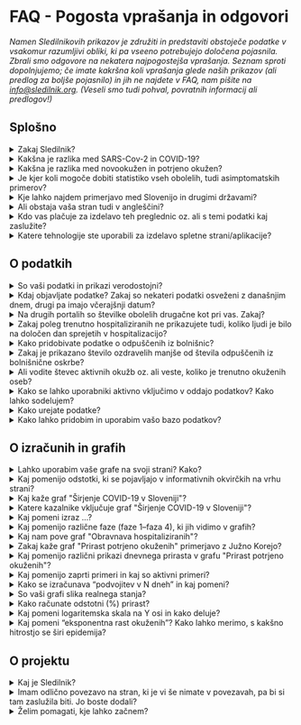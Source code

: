 <h1>FAQ - Pogosta vprašanja in odgovori</h1>

_Namen Sledilnikovih prikazov je združiti in predstaviti obstoječe podatke v vsakomur razumljivi obliki, ki pa vseeno potrebujejo določena pojasnila. Zbrali smo odgovore na nekatera najpogostejša vprašanja. Seznam sproti dopolnjujemo; če imate kakršna koli vprašanja glede naših prikazov (ali predlog za boljše pojasnilo) in jih ne najdete v FAQ, nam pišite na info@sledilnik.org. (Veseli smo tudi pohval, povratnih informacij ali predlogov!)_

## Splošno
<details>
  <summary>Zakaj Sledilnik?</summary>
  
Naš cilj je pomagati pri razumevanju širjenja virusa in pripomoči k splošni ozaveščenosti, odzivnosti ter učinkovitosti ukrepov za zajezitev virusa. Več v [zavihku O projektu](https://covid-19.sledilnik.org/#/about). 
</details>

<details>
  <summary>Kakšna je razlika med SARS-Cov-2 in COVID-19?</summary>

**SARS-CoV-2** je angleška okrajšava za “Severe Acute Respiratory Syndrome Coronavirus 2” – to je mednarodno sprejeto ime virusa, ki povzroča bolezen **COVID-19**. Tudi slednje poimenovanje je kratica, skovana iz besed COrona VIrus Disease ter 2019, torej leta, ko je bolezen prvič izbruhnila.
</details>

<details>
  <summary>Kakšna je razlika med novookužen in potrjeno okužen?</summary>
  
V Sledilniku uporabljamo terminologijo, ki je razložena v odgovoru Kaj pomeni izraz …? Za druge izraze, kot so novookužen, ki se pojavljajo v medijih, ne pa tudi v naših grafih, lahko pri uporabi pomaga [slovar Fran, različica covid-19](https://fran.si/o-portalu?page=Covid_19_2020). 
</details>

<details>
  <summary>Je kjer koli mogoče dobiti statistiko vseh obolelih, tudi asimptomatskih primerov?</summary>
  
To trenutno ni mogoče. Razlogov je več: testiranja zajemajo le določen del populacije (bolniki z znaki in simptomi akutne okužbe dihal, ki bi lahko potrebovali zdravljenje v bolnišnici, zdravstveni delavci in oskrbovanci DSO s simptomi okužbe dihal, starejši nad 60 let po presoji zdravnika), zato je v statistiko lahko zajet le del populacije, ki očitno kaže znake okužbe, mlajša oz. netestirana populacija je torej za zdaj disproporcionalno zastopana. Statistike asimptomatskih bolnikov, ki ne kažejo simptomov in niso zato nikjer zavedeni, tako ni mogoče dobiti. 
</details>

<details>
  <summary>Kje lahko najdem primerjavo med Slovenijo in drugimi državami?</summary>

Sledilnik trenutno ne prikazuje nobenih vizualizacij, ki bi stanje v Sloveniji primerjale s podobnimi stanji v tujini. Za takšne primerjave si lahko vedno ogledate katero od strani, kot je [Worldometer](https://www.worldometers.info/coronavirus/), oz. preverite na [strani Povezave](https://covid-19.sledilnik.org/#/links).
</details>

<details>
  <summary>Ali obstaja vaša stran tudi v angleščini?</summary>

Zaenkrat ne, sta pa na voljo za prosto uporabo tako besedilni del kot izvorna koda, če bi se želel kdo lotiti tega podviga. Vsi podatki so v bazi že zavedeni tudi z angleškimi oznakami, zato je mogoča tudi njihova mednarodna uporaba (izvoz).
</details>

<details>
  <summary>Kdo vas plačuje za izdelavo teh preglednic oz. ali s temi podatki kaj zaslužite?</summary>

Nihče oz. ne. Sledilnik je neprofitna pobuda, ustvarjena kot podpora sprotnemu zbiranju in urejanju ključnih podatkov o širjenju koronavirusa pri nas. Naša baza podatkov je javna in prosto dostopna, torej brezplačna in nekomercialna, in bo takšna tudi ostala. Gl. tudi vprašanje Kako lahko pridobim in uporabim vašo bazo podatkov.
</details>

<details>
  <summary>Katere tehnologije ste uporabili za izdelavo spletne strani/aplikacije?</summary>

Stran gostuje na [GitHub Pages]([https://pages.github.com](https://pages.github.com)). Narejena je v JavaScriptu s pomočjo Vue.js, vizualizacije in grafi so narejeni v F# s pomočjo knjižnic Highcharts in Google Charts, projekt pa je odprt in na voljo na [GitHubu - Sledilnik](https://github.com/slo-covid-19).
</details>

## O podatkih

<details>
  <summary>So vaši podatki in prikazi verodostojni?</summary>
  
Podatke zbiramo iz različnih uradnih in drugih javnih virov – navedeni so v [zavihku Viri](https://covid-19.sledilnik.org/#/sources). 

Od 28. marca 2020 imamo vzpostavljeno tudi povezavo z Ministrstvom za zdravje, NIJZ in zdravstvenimi zavodi, od katerih zdaj neposredno dobivamo strukturirane podatke. Ekipa Sledilnika ne nadzoruje točnosti izvirnih podatkov in ne objavlja podatkov, ki niso pridobljeni iz uradnih virov ali sredstev javnega obveščanja, zato pa vse podatke navzkrižno preverja, da so pravilni in skladni z izvornimi.
</details>


<details>
  <summary>Kdaj objavljate podatke? Zakaj so nekateri podatki osveženi z današnjim dnem, drugi pa imajo včerajšnji datum?</summary>

Večina podatkov se zbira za pretekli dan ob 23.59 (testi, potrjene okužbe,...), podatke o hospitalizacijah pa večinoma pridobimo do 9. ure vsak dan za vse bolnišnice. **Naši podatki so tako osveženi ponavadi med 10.00 in 12.00**.  

Ko objavimo sveže dnevne podatke, so ti na voljo na vseh naših distribucijskih poteh (CSV, REST, spletna stran), o objavi poročamo tudi na družbenih omrežjih ([Facebook](https://www.facebook.com/COVID19Sledilnik) in [Twitter](https://twitter.com/sledilnik)).
</details>


<details>
  <summary>Na drugih portalih so številke obolelih drugačne kot pri vas. Zakaj?</summary>

Sledilnik uporablja zgolj potrjene, uradne podatke, ki jih dnevno sporočajo NIJZ in vse slovenske bolnišnice, ki zdravijo bolezen COVID-19. Naši podatki tako prihajajo neposredno iz preverjenih virov, hkrati pa jih tudi sami navzkrižno primerjamo že od začetka delovanja (4. 3. 2020). Razlike v objavljenih podatkih se po navadi pojavijo zato, ker so bili zajeti ob različnih urah dneva.

(Gl. tudi vprašanje So podatki verodostojni?)</p>
</details>

<details>
  <summary>Zakaj poleg trenutno hospitaliziranih ne prikazujete tudi, koliko ljudi je bilo na določen dan sprejetih v hospitalizacijo?</summary>

Bolnišnice o posameznih sprejemih ali odpustih, iz katerih bi lahko pridobili natančne podatke, ne poročajo. Število sprejemov in odpustov na določen dan lahko zaznamo le iz spremembe trenutno hospitaliziranih. Če je bilo recimo pet sprejetih in štirje odpuščeni, je iz naših podatkov zaznan le en sprejem. Ker želimo na grafih sporočati le dejanske, preverjene podatke, pomanjkljivih podatkov o številu hospitaliziranih na dan ne bomo vključili, dokler se sistematika sledenja ne spremeni. 
</details>

<details>
  <summary>Kako pridobivate podatke o odpuščenih iz bolnišnic?</summary>

Podatek **Odpuščeni iz bolnišnice** je Sledilnikova ocena, izračunana na podlagi podatkov, ki jih dnevno dobivamo neposredno iz bolnišnic, torej iz preverjenega vira. Ker pa bolnišnice ne poročajo vseh sprejemov in odpustov iz bolnišnice, je naša ocena narejena na podlagi spremembe trenutno hospitaliziranih pacientov (če trenutno število pacientov pade, sklepamo, da so bili odpuščeni). Zato je naša ocena konzervativna (nižja od dejanskega števila odpuščenih bolnikov).
</details>

<details>
  <summary>Zakaj je prikazano število ozdravelih manjše od števila odpuščenih iz bolnišnične oskrbe?</summary>
  
Sledilnik se pri številu ozdravelih zanaša na uradne vire (Vlada RS, mediji). Poročanja o ozdravljenih so žal redka – za zdaj imamo samo par potrjenih virov o ozdravljenih. 

Ministrstvo za zdravje je 14. aprila objavilo [Priporočila za zaključek izolacije in vrnitev na delovno mesto](https://www.zbornica-zveza.si/wp-content/uploads/2020/04/PRIPORO%C4%8CILO-Zaklju%C4%8Dek-izolacije-in-vrnitev-na-delovna-mesta-po-preboleli-bolezni-COVID-19.pdf), iz katerih bi lahko sklepali, kdaj se oseba obravnava kot ozdravljena in je sposobna za vrnitev na delo: za osebe s simptomi je to 14 dni po umiritvi simptomov, za zdravstvene delavce je po 14 dneh obvezen kontrolni bris, ki mora biti negativen 2x zapored. Vlada RS sicer redno poroča o odpuščenih iz bolnišnice, za katere pa ne vemo, ali so res ozdravljeni. Iz objavljenih priporočil je razvidno, da sta pri teh bolnikih po odpustu v domačo oskrbo potrebna dva zaporedna negativna kontrolna brisa, da bi se oseba štela za sposobno vrnitve na delo.  

Opazili smo, da [Worldometer](https://www.worldometers.info/coronavirus/#countries) poroča o več ozdravelih, a žal nam podatka, od kod črpajo te informacije, ni uspelo pridobiti. Tudi nekateri drugi viri preprosto združujejo ozdravele skupaj s številom odpuščenih bolnikov iz bolnišnic. Ker menimo, da ta dva podatka ne kažeta enakega stanja bolezni, ju v Sledilniku prikazujemo ločeno.
</details>

<details>
  <summary>Ali vodite števec aktivnih okužb oz. ali veste, koliko je trenutno okuženih oseb?</summary>
  
Da, števec aktivnih okužb redno vodimo in ga lahko najdete v [Google Sheets tabeli](https://docs.google.com/spreadsheets/d/1N1qLMoWyi3WFGhIpPFzKsFmVE0IwNP3elb_c18t2DwY/edit#gid=0), vendar ga grafično ne prikazujemo, saj je podatkov o ozdravelih relativno malo in niti ni znano, ali so res vsi zavedeni. Zato graf trenutno prikazuje le skupno število potrjeno okuženih od začetka do danes, ki so bile na testu pozitivne – vključno z osebami, ki so okrevale, in umrlimi. 
</details>

<details>
  <summary>Kako se lahko uporabniki aktivno vključimo v oddajo podatkov? Kako lahko sodelujem?</summary>

Sledilnik ne zbira osebnih podatkov uporabnikov niti podatkov, ki bi jih želeli o svojem stanju ali o stanju v bolnišnicah posredovati posamezniki.

Lahko pa uporabniki prostovoljno pomagate z zbiranjem in preverjanjem podatkov iz medijev (in tudi s terena), pri statističnih in drugih analizah ipd. Za takšno obliko sodelovanja, opozorila in konstruktivne predloge nam pišite na info@sledilnik.org.
</details>

<details>
  <summary>Kako urejate podatke?</summary>

Celoten postopek zbiranja in urejanja podatkov je opisan na strani [O projektu](https://covid-19.sledilnik.org/#/about).
</details>

<details>
  <summary>Kako lahko pridobim in uporabim vašo bazo podatkov?</summary>

Naša baza podatkov je javna in prosto dostopna v obliki **CSV**, **REST** in **Google Sheet**. Prosimo vas le, da nam sporočite, s kakšnim namenom boste podatke uporabili, ter Sledilnik obvezno navedete kot vir.

Ker so oznake podatkov tudi v angleščini (gl. vprašanje Ali obstaja vaša stran tudi v angleščini?), je mogoča tudi njihova mednarodna uporaba (izvoz, prikaz).
</details>


## O izračunih in grafih

<details>
  <summary>Lahko uporabim vaše grafe na svoji strani? Kako?</summary>
    
Lahko! Na svojo spletno stran lahko vgradite poljuben graf ali prikaz – ob navedbi vira, seveda. [Kliknite sem](#/embed) in s seznama izberite graf, ki ga želite vgraditi. O uporabi nas obvestite (info@sledilnik.org) in povezavo bomo z veseljem dodali tudi v našo zbirko [priporočenih povezav]([https://covid-19.sledilnik.org/#/links](https://covid-19.sledilnik.org/#/links)). 
</details>

<details>
  <summary>Kaj pomenijo odstotki, ki se pojavljajo v informativnih okvirčkih na vrhu strani?</summary>

Gre za odstotno stopnjo rasti na današnji dan v številu oseb glede na prejšnji dan. Če je, recimo, včeraj bilo v intenzivni enoti 16 oseb, danes pa so sprejeli še štiri, je to 25 % več glede na včerajšnje stanje.  
</details>

<details>
  <summary>Kaj kaže graf "Širjenje COVID-19 v Sloveniji"?</summary>

Graf prikazuje dnevno in skupno dinamiko širjenja okužbe od začetka do danes. Uporabljeni kazalniki (gl. Katere kazalnike vključuje graf o širjenju?) nam pomagajo razumeti, ali in kako uspešno obvladujemo širjenje virusa. Spremljamo lahko, kakšen je dnevni prirast okuženih, in posredno vidimo, ali ukrepi delujejo; iz podatka o številu hospitaliziranih in deleža teh v intenzivni enoti lahko razberemo, koliko oseb je bolezen resno ogrozila, hkrati pa nam ti podatki kažejo tudi, kolikšna je obremenjenost zdravstvenega sistema.

Spodaj na časovnem traku so označene prelomne točke: od prvega potrjenega primera (4. 3. 2020) do ukrepov, sprejetih za zajezitev širjenja, kot so si sledili: Slovenija uvede vstopne točke za testiranje, zapre mejo z Italijo …, kar nam pomaga spremljati dinamiko spremenljivk glede na ukrepe.  
</details>

  
<details>
  <summary>Katere kazalnike vključuje graf "Širjenje COVID-19 v Sloveniji"?</summary>

* **Testiranja (na dan)** = Število opravljenih testiranj na prisotnost virusa SARS-CoV-2, ki povzroča bolezen COVID-19. V prvih fazah epidemije je to bil pomemben pokazatelj razširjenosti virusa, a se je s spremembo metodologije testiranja oz. vzorca testiranih to spremenilo v kazalec kapacitete zdravstvenega oz. diagnostičnega sistema.
* **Testiranja (skupaj)** = Vsota testiranj do dne; podatek je uporaben v smislu primerjave oz. deleža celotne populacije, vendar je zavajajoč, saj so določene osebe lahko testirane večkrat (npr. zdravstveni delavci, zaposleni v DSO ipd.).
* **Potrjeno okuženi (na dan)** = Število potrjeno okuženih na dan. Ta kazalec ne odraža dejanskega gibanja novih okuženih v populaciji, saj se s testi ne vzorči celotne populacije, ampak se ciljno testira rizične in poklicne skupine.
* **Hospitalizirani (trenutno)** = Trenutno število oseb v bolnišnični oskrbi (na navadnem oddelku ali v enoti za intenzivno terapijo).
* **Hospitalizirani (skupaj)** = Vsota sprejetih v bolnišnico do dne.
* **V intenzivni enoti (trenutno)** = Trenutno število oseb v enotah intenzivne terapije.
* **Respirator / kritično stanje (trenutno)** = Trenutno število oseb, ki za dihanje potrebujejo respirator (medicinski ventilator).
* **Odpuščeni iz bolnišnice (na dan)** = Število odpuščenih iz bolnišnice na ta dan.
* **Odpuščeni iz bolnišnice (skupaj)** = Vsota odpuščenih iz bolnišnice do tega dne.
* **Umrli (na dan)** = Število umrlih za posledicami COVID-19 na ta dan.
* **Umrli (skupaj)** = Vsota umrlih do tega dne.
</details>


<details>
  <summary>Kaj pomeni izraz …? </summary>

* **potrjeno okuženi** = To je število oseb, ki so bile pozitivne na testu prisotnosti virusa SARS-CoV-2. Ker je število potrjeno okuženih oseb odvisno zgolj od testiranja in ker zaradi spremenjene politike testiranja večina okuženih z blagimi simptomi sploh ne bo testirana na prisotnost COVID-19, je podatek o potrjeno okuženih bistveno manjši od dejanskega števila okuženih ljudi.

* **hospitalizirani** = To je število okuženih oseb, ki imajo tako resne simptome bolezni COVID-19, da so bile sprejete v bolnišnično oskrbo. 

* **v intenzivni enoti** = Označuje število hospitaliziranih oseb, ki so zaradi simptomov bolezni COVID-19 v življenjski nevarnosti in potrebujejo namestitev v enoti za intenzivno terapijo. Gre za podmnožico kategorije *Hospitalizirani*. 

* **respirator / kritično stanje** = Označuje število hospitaliziranih oseb v intenzivni enoti, ki za dihanje potrebujejo respirator (medicinski ventilator). Gre za podmnožico kategorije *V intenzivni negi* in kategorije *Hospitalizirani*.

* **ozdraveli** = To je število oseb, ki so bile v bolnišnični oskrbi, a nimajo več simptomov bolezni in je bil po 14 dneh test za okužbo negativen (ne kaže več prisotnosti virusa).
</details>


<details>
  <summary>Kaj pomenijo različne faze (faze 1–faza 4), ki jih vidimo v grafih?</summary>

Navpične črte delijo faze, zamejene z datumi, ko so odgovorni organi spremenili način zbiranja informacij o širjenju okužbe (spremeni se način testiranja, uvedejo se interventni ukrepi samoizolacije, prepovedi zbiranja in gibanja oseb ter obvezne nošnje osnovne zaščite).
 
Faze so prikazane zato, ker se je s spremembo metodologije testiranja spremenil tudi pomen določenih kazalcev, po katerih lahko presojamo razširjenost okužb.
* **Faza 1 (4.–12. marec 2020)**: Zabeleženi so prvi primeri okužbe pri nas. Sledi se vsem primerom, testirajo se vsi kontakti. 

* **Faza 2 (13.–19. marec 2020)**: Spremeni se [metodologija testiranja](https://www.gov.si/novice/2020-03-14-spremenjeno-diagnosticiranje-za-realnejse-nacrtovanje-ukrepov-za-obvladovanje-epidemije/), uvedejo se interventni ukrepi o samoizolaciji in socialnem distanciranju.
 
* **Faza 3 (20. marec–7.april)**: Ponovno [se spremeni metodologija testiranja](https://www.gov.si/novice/2020-03-22-ministrstvo-za-zdravje-z-vrsto-ukrepov-v-boju-proti-covid-19/), vzpostavi se prepoved zbiranja več kot petih oseb na javnih površinah.

* **Faza 4 (8. marec–danes)**: Nova [sprememba metodologije testiranja](https://www.gov.si/assets/ministrstva/MZ/DOKUMENTI/Koronavirus/145-Dopolnitev-navodil-glede-testiranja-na-COVID-19.pdf) - dodatno se testirajo tudi osebe z blagimi simptomi iz gospodinjstev, kjer je več oseb z okužbo dihal.
</details>

<details>
  <summary>Kaj nam pove graf "Obravnava hospitaliziranih"?</summary>

Graf ima dva prikaza, eden nam kaže število oseb v bolnišnični oskrbi na ta dan po bolnišnicah, če pa pogled spremenimo s klikom na Obravnava po pacientih, vidimo celotno sliko hospitalizacij glede na stanje pacientov: kolikšno število hospitaliziranih je v enoti intenzivne nege, koliko od teh je v kritičnem stanju in potrebuje respirator, koliko je odpuščenih in umrlih. 

To je lahko osnova za presojo bolnišničnih zmogljivosti in načrtovanje morebitnega povečanja zmogljivosti. Po besedah ministra za zdravje Tomaža Gantarja: "Za bolnike s COVID-19 imamo v bolnišnicah pripravljenih 539 postelj, po potrebi se ta zmogljivost lahko poveča do 1000 postelj, ... Za intenzivno nego imamo trenutno na razpolago 56 postelj." Če vemo, da traja hospitalizacija nekoga v intenzivni enoti pri nas pribl. 14 dni ([po besedah dr. Matjaža Jereba](https://www.rtvslo.si/zdravje/novi-koronavirus/matjaz-jereb-smrtnost-kriticno-bolnih-na-oddelku-ni-velika/519962); svetovno povprečje je 3–6 tednov), lahko graf ponudi dober uvid o obremenitvi bolnišnic. 
</details>

<details>
  <summary>Zakaj kaže graf "Prirast potrjeno okuženih" primerjavo z Južno Korejo?</summary>

Če na grafu izberemo pogled **Eksponentna rast v dnevih**, lahko vidimo povprečje rasti v istem časovnem obdobju tudi za Južno Korejo. To smo izbrali za primerjavo zato, ker ji je kljub močnemu izbruhu bolezni COVID-19 uspelo z različnimi metodami “sploščiti krivuljo” oz. povedano drugače – Južna Koreja je ena najuspešnejših držav pri obvladovanju epidemije.
</details>


<details>
  <summary>Kaj pomenijo različni prikazi dnevnega prirasta v grafu "Prirast potrjeno okuženih"?</summary>

* **Absolutni dnevni prirast** prikazuje število novih primerov potrjeno okuženih na določen dan.

* **Relativni dnevni prirast** prikazuje odstotno vrednost novih potrjeno okuženih na določen dan.

* **Eksponentna rast v dnevih** prikazuje faktor, v koliko dneh se število potrjeno okuženih podvoji.
</details>

<details>
  <summary>Kaj pomenijo zaprti primeri in kaj so aktivni primeri? </summary>

**Zaprti primeri** so seštevek vseh potrjeno okuženih, ki niso več okuženi z virusom, torej ozdravljenih oseb in mrtvih.

**Aktivni primeri** pomenijo vse potrjene okužbe z virusom, ki so še vedno aktualne (osebe virus še vedno prebolevajo).
</details>

<details>
  <summary>Kako se izračunava “podvojitev v N dneh” in kaj pomeni?</summary>
  
Na prikazu **Potrjeno okuženi po občinah** je vključena ocena **Podvojitev v N dneh**, ki pomeni, da se bo število okuženih v določeni občini predvidoma podvojilo v navedenem številu dni. To je ocena povprečne hitrosti eksponentnega naraščanja, ki temelji na podatkih iz prejšnjih dni, tako da se ugotovi dan, ko se je vrednost prepolovila.

</details>


<details>
  <summary>So vaši grafi slika realnega stanja?</summary>

Da, kolikor so lahko, če se zavedamo omejitev trenutnih prikazov: grafi na tej strani prikazujejo le tisto, kar je mogoče ugotoviti glede na dane podatke. Tako recimo skupno število testiranj pomeni število vseh opravljenih testov do danes, ne izraža pa skupnega števila vseh testiranih oseb, saj so nekatere osebe, na primer zdravstveni delavci in osebe, pri katerih sumijo na okužbo, testirane večkrat.

Po drugi strani je število potrjeno okuženih oseb odvisno zgolj od testiranja, in ker zaradi spremenjene politike testiranja večina okuženih z blagimi simptomi sploh ne bo testirana na prisotnost COVID-19, je podatek o potrjeno okuženih bistveno manjši od dejanskega števila okuženih ljudi.

Zato je treba te kategorije jemati z védenjem, kaj pomenijo, in interpretirati grafe z zrncem soli.
</details>


<details>
  <summary>Kako računate odstotni (%) prirast? </summary>

Za odstotni prirast vzamemo trenutno vrednost spremenljivke in od nje odštejemo stanje prejšnjega dne. Dobljeno razliko delimo s stanjem prejšnjega dne in jo pomnožimo s 100, da dobimo odstotni prirast, ki ga za potrebe predstavitve zaokrožimo na eno decimalko natančno.

Zavedamo se, da obstajajo drugačne metode, ki odstotni prirast prikazujejo drugače, vendar se nam je uporabljena metoda zdela za naše razmere in namen najprimernejša in najlažje razumljiva.
</details>


<details>
  <summary>Kaj pomeni logaritemska skala na Y osi in kako deluje?</summary>

Logaritemska skala na navpični osi (ordinata, Y os) je izjemno uporabna za prikaz funkcij oz. količin, ki zelo hitro naraščajo – recimo za t.i. eksponentno rast okuženih –, saj bi v navadnem merilu hitro prerasla najvišjo vrednost na ordinatni osi. 
</details>

<details>
  <summary>Kaj pomeni “eksponentna rast okuženih”? Kako lahko merimo, s kakšno hitrostjo se širi epidemija?</summary>

Pri epidemijah nalezljivih bolezni je zelo pomembna hitrost širjenja oz. stopnja rasti okužb, saj to vpliva tudi na število obolelih in smrti. Če se število okužb v nekem določenem času povečuje za enako število, npr. za 10 vsake tri dni – 10, 20, 30, 40 ..., gre za *linearno rast primerov*; če pa se število okužb v določenem časovnem obdobju podvoji, recimo podvojitev za 10 vsake 3 dni – 10, 20, 40, 80 …, pa govorimo o *eksponentni rasti*, ki v kratkem času privede do zelo velikega števila obolelih.

Čas podvojitve kot kazalec hitrosti širjenja epidemije se spreminja (pada, raste), zato ga ne smemo preprosto projicirati v prihodnost; kaže nam zgolj trenutno hitrost podvajanja primerov na podlagi podatkov iz preteklosti.
</details>


## O projektu

<details>
  <summary>Kaj je Sledilnik?</summary>

[Sledilnik je projekt](https://covid-19.sledilnik.org/#/about), ki zbira, analizira in prikazuje nekaj najbolj uporabnih podatkov, da bi lahko bolje razumeli širjenje pandemije koronavirusa in bolezni COVID-19 skupaj z njeno dinamiko in obsegom. 

Želimo si jasno predstaviti, kaj nam trenutni podatki in pregledi govorijo o širjenju virusa v Sloveniji, in zagotoviti, da postanejo informacije o obsegu in resnosti problema COVID-19 v Sloveniji vsem dostopne in čim bolj razumljive. 
</details>


<details>
  <summary>Imam odlično povezavo na stran, ki je vi še nimate v povezavah, pa bi si tam zaslužila biti. Jo boste dodali?</summary>

Pišite nam na info@sledilnik.org – predlagano povezavo bomo preverili in jo, če je stran verodostojna in koristna, z veseljem vključili med naše povezave.

Če želite narediti še korak dlje in prispevati k skupnemu cilju, nam na [GitHubu](https://github.com/slo-covid-19/website/blob/master/src/content/links.md) oddajte Pull-Request (PR).</p>
</details>


<details>
  <summary>Želim pomagati, kje lahko začnem?</summary>

Pišite nam na info@sledilnik.org in na kratko opišite, kdo ste in kako lahko prispevate k projektu. Vabljeni!
</details>


